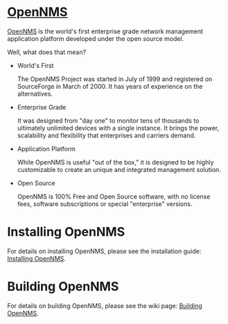 [OpenNMS][]
===========

[OpenNMS][] is the world's first enterprise grade network management application platform developed under the open source model.

Well, what does that mean?

*	World's First

	The OpenNMS Project was started in July of 1999 and registered on SourceForge in March of 2000. It has years of experience on the alternatives.

*	Enterprise Grade

	It was designed from "day one" to monitor tens of thousands to ultimately unlimited devices with a single instance. It brings the power, scalability and flexibility that enterprises and carriers demand.

*	Application Platform

	While OpenNMS is useful "out of the box," it is designed to be highly customizable to create an unique and integrated management solution.

* Open Source

	OpenNMS is 100% Free and Open Source software, with no license fees, software subscriptions or special "enterprise" versions.

Installing OpenNMS
==================

For details on installing OpenNMS, please see the installation guide: [Installing OpenNMS][].

Building OpenNMS
================

For details on building OpenNMS, please see the wiki page: [Building OpenNMS][].

[OpenNMS]:           http://www.opennms.com/
[Building OpenNMS]:  docs/modules/development/pages/build-from-source.adoc
[Installing OpenNMS]:  docs/modules/deployment/pages/core/getting-started.adoc
